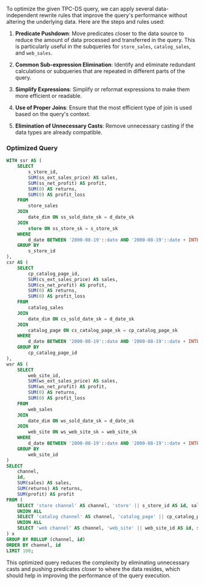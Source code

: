 To optimize the given TPC-DS query, we can apply several data-independent rewrite rules that improve the query's performance without altering the underlying data. Here are the steps and rules used:

1. **Predicate Pushdown**: Move predicates closer to the data source to reduce the amount of data processed and transferred in the query. This is particularly useful in the subqueries for `store_sales`, `catalog_sales`, and `web_sales`.

2. **Common Sub-expression Elimination**: Identify and eliminate redundant calculations or subqueries that are repeated in different parts of the query.

3. **Simplify Expressions**: Simplify or reformat expressions to make them more efficient or readable.

4. **Use of Proper Joins**: Ensure that the most efficient type of join is used based on the query's context.

5. **Elimination of Unnecessary Casts**: Remove unnecessary casting if the data types are already compatible.

### Optimized Query

```sql
WITH ssr AS (
    SELECT 
        s_store_id, 
        SUM(ss_ext_sales_price) AS sales, 
        SUM(ss_net_profit) AS profit, 
        SUM(0) AS returns, 
        SUM(0) AS profit_loss 
    FROM 
        store_sales
    JOIN 
        date_dim ON ss_sold_date_sk = d_date_sk
    JOIN 
        store ON ss_store_sk = s_store_sk
    WHERE 
        d_date BETWEEN '2000-08-19'::date AND '2000-08-19'::date + INTERVAL '14 days'
    GROUP BY 
        s_store_id
), 
csr AS (
    SELECT 
        cp_catalog_page_id, 
        SUM(cs_ext_sales_price) AS sales, 
        SUM(cs_net_profit) AS profit, 
        SUM(0) AS returns, 
        SUM(0) AS profit_loss 
    FROM 
        catalog_sales
    JOIN 
        date_dim ON cs_sold_date_sk = d_date_sk
    JOIN 
        catalog_page ON cs_catalog_page_sk = cp_catalog_page_sk
    WHERE 
        d_date BETWEEN '2000-08-19'::date AND '2000-08-19'::date + INTERVAL '14 days'
    GROUP BY 
        cp_catalog_page_id
), 
wsr AS (
    SELECT 
        web_site_id, 
        SUM(ws_ext_sales_price) AS sales, 
        SUM(ws_net_profit) AS profit, 
        SUM(0) AS returns, 
        SUM(0) AS profit_loss 
    FROM 
        web_sales
    JOIN 
        date_dim ON ws_sold_date_sk = d_date_sk
    JOIN 
        web_site ON ws_web_site_sk = web_site_sk
    WHERE 
        d_date BETWEEN '2000-08-19'::date AND '2000-08-19'::date + INTERVAL '14 days'
    GROUP BY 
        web_site_id
)
SELECT 
    channel, 
    id, 
    SUM(sales) AS sales, 
    SUM(returns) AS returns, 
    SUM(profit) AS profit 
FROM (
    SELECT 'store channel' AS channel, 'store' || s_store_id AS id, sales, returns, profit - profit_loss AS profit FROM ssr
    UNION ALL
    SELECT 'catalog channel' AS channel, 'catalog_page' || cp_catalog_page_id AS id, sales, returns, profit - profit_loss AS profit FROM csr
    UNION ALL
    SELECT 'web channel' AS channel, 'web_site' || web_site_id AS id, sales, returns, profit - profit_loss AS profit FROM wsr
) x 
GROUP BY ROLLUP (channel, id) 
ORDER BY channel, id 
LIMIT 100;
```

This optimized query reduces the complexity by eliminating unnecessary casts and pushing predicates closer to where the data resides, which should help in improving the performance of the query execution.
